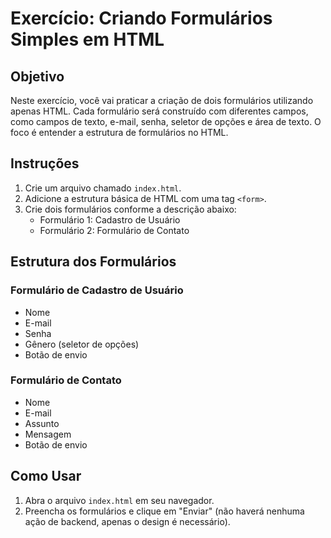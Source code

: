 # Exercício: Criando Formulários Simples em HTML

## Objetivo

Neste exercício, você vai praticar a criação de dois formulários utilizando apenas HTML. Cada formulário será construído com diferentes campos, como campos de texto, e-mail, senha, seletor de opções e área de texto. O foco é entender a estrutura de formulários no HTML.

## Instruções

1. Crie um arquivo chamado `index.html`.
2. Adicione a estrutura básica de HTML com uma tag `<form>`.
3. Crie dois formulários conforme a descrição abaixo:
    - Formulário 1: Cadastro de Usuário
    - Formulário 2: Formulário de Contato

## Estrutura dos Formulários

### Formulário de Cadastro de Usuário
- Nome
- E-mail
- Senha
- Gênero (seletor de opções)
- Botão de envio

### Formulário de Contato
- Nome
- E-mail
- Assunto
- Mensagem
- Botão de envio

## Como Usar

1. Abra o arquivo `index.html` em seu navegador.
2. Preencha os formulários e clique em "Enviar" (não haverá nenhuma ação de backend, apenas o design é necessário).
